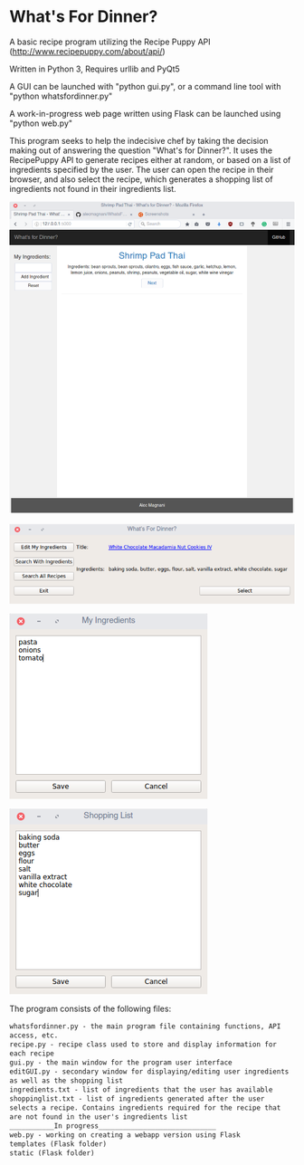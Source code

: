 # What's For Dinner?
A basic recipe program utilizing the Recipe Puppy API (http://www.recipepuppy.com/about/api/)

Written in Python 3, Requires urllib and PyQt5

A GUI can be launched with "python gui.py", or a command line tool with "python whatsfordinner.py"

A work-in-progress web page written using Flask can be launched using "python web.py"

This program seeks to help the indecisive chef by taking the decision making out of answering the question "What's for Dinner?". It uses the RecipePuppy API to generate recipes either at random, or based on a list of ingredients specified by the user. The user can open the recipe in their browser, and also select the recipe, which generates a shopping list of ingredients not found in their ingredients list.

![Web App](/screenshots/webapp.png?raw=true "Web app displaying a random recipe. Ingredients can be added and removed from the left column")

![Main Screen](/screenshots/recipe.png?raw=true "Screen after the program has generated a recipe")

![Ingredients](/screenshots/ingredients.png?raw=true "Add, edit, or remove ingredients from your list")

![Shopping List](/screenshots/shoppinglist.png?raw=true "Automatically generates a shopping list once a recipe is selected")

The program consists of the following files:

    whatsfordinner.py - the main program file containing functions, API access, etc.
    recipe.py - recipe class used to store and display information for each recipe
    gui.py - the main window for the program user interface
    editGUI.py - secondary window for displaying/editing user ingredients as well as the shopping list
    ingredients.txt - list of ingredients that the user has available
    shoppinglist.txt - list of ingredients generated after the user selects a recipe. Contains ingredients required for the recipe that are not found in the user's ingredients list
    ___________In progress_____________________________
    web.py - working on creating a webapp version using Flask
    templates (Flask folder)
    static (Flask folder)
